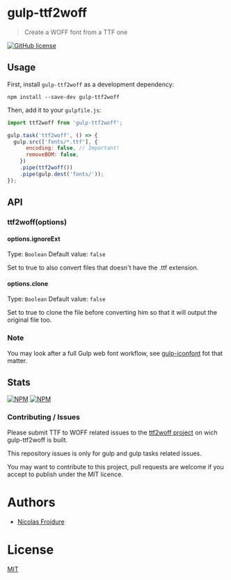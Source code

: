 [//]: # ( )
[//]: # (This file is automatically generated by a `metapak`)
[//]: # (module. Do not change it  except between the)
[//]: # (`content:start/end` flags, your changes would)
[//]: # (be overridden.)
[//]: # ( )
# gulp-ttf2woff
> Create a WOFF font from a TTF one

[![GitHub license](https://img.shields.io/badge/license-MIT-blue.svg)](https://github.com/nfroidure/gulp-ttf2woff/blob/main/LICENSE)


[//]: # (::contents:start)

## Usage

First, install `gulp-ttf2woff` as a development dependency:

```shell
npm install --save-dev gulp-ttf2woff
```

Then, add it to your `gulpfile.js`:

```javascript
import ttf2woff from 'gulp-ttf2woff';

gulp.task('ttf2woff', () => {
  gulp.src(['fonts/*.ttf'], {
      encoding: false, // Important!
      removeBOM: false,
    })
    .pipe(ttf2woff())
    .pipe(gulp.dest('fonts/'));
});
```

## API

### ttf2woff(options)

#### options.ignoreExt
Type: `Boolean`
Default value: `false`

Set to true to also convert files that doesn't have the .ttf extension.

#### options.clone
Type: `Boolean`
Default value: `false`

Set to true to clone the file before converting him so that it will output the
 original file too.

### Note

You may look after a full Gulp web font workflow, see
 [gulp-iconfont](https://github.com/nfroidure/gulp-iconfont)
  fot that matter.

## Stats

[![NPM](https://nodei.co/npm/gulp-ttf2woff.png?downloads=true&stars=true)](https://nodei.co/npm/gulp-ttf2woff/)
[![NPM](https://nodei.co/npm-dl/gulp-ttf2woff.png)](https://nodei.co/npm/gulp-ttf2woff/)

### Contributing / Issues

Please submit TTF to WOFF related issues to the
 [ttf2woff project](https://github.com/fontello/ttf2woff)
 on wich gulp-ttf2woff is built.

This repository issues is only for gulp and gulp tasks related issues.

You may want to contribute to this project, pull requests are welcome if you
 accept to publish under the MIT licence.


[//]: # (::contents:end)

# Authors
- [Nicolas Froidure](http://insertafter.com/en/index.html)

# License
[MIT](https://github.com/nfroidure/gulp-ttf2woff/blob/main/LICENSE)
